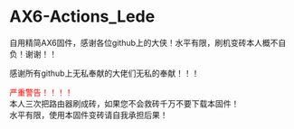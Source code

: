 # AX6-Actions_Lede
自用精简AX6固件，感谢各位github上的大侠！水平有限，刷机变砖本人概不自负！谢谢！！

感谢所有github上无私奉献的大佬们无私的奉献！！！<br>

<font color=red>严重警告！！！！</font><br>
本人三次把路由器刷成砖，如果您不会救砖千万不要下载本固件！<br>
水平有限，使用本固件变砖请自我承担后果！<br>
